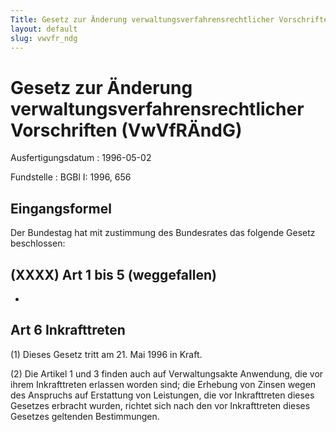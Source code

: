 ```yaml
---
Title: Gesetz zur Änderung verwaltungsverfahrensrechtlicher Vorschriften
layout: default
slug: vwvfr_ndg
---
```


# Gesetz zur Änderung verwaltungsverfahrensrechtlicher Vorschriften (VwVfRÄndG)

Ausfertigungsdatum
:   1996-05-02

Fundstelle
:   BGBl I: 1996, 656



## Eingangsformel

Der Bundestag hat mit zustimmung des Bundesrates das folgende Gesetz
beschlossen:


## (XXXX) Art 1 bis 5 (weggefallen)

-


## Art 6 Inkrafttreten

(1) Dieses Gesetz tritt am 21. Mai 1996 in Kraft.

(2) Die Artikel 1 und 3 finden auch auf Verwaltungsakte Anwendung, die
vor ihrem Inkrafttreten erlassen worden sind; die Erhebung von Zinsen
wegen des Anspruchs auf Erstattung von Leistungen, die vor
Inkrafttreten dieses Gesetzes erbracht wurden, richtet sich nach den
vor Inkrafttreten dieses Gesetzes geltenden Bestimmungen.

